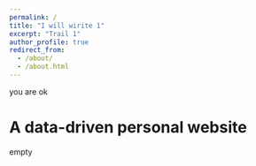 ```yaml
---
permalink: /
title: "I will wirite 1"
excerpt: "Trail 1"
author_profile: true
redirect_from: 
  - /about/
  - /about.html
---
```


you are ok

A data-driven personal website
======
empty

